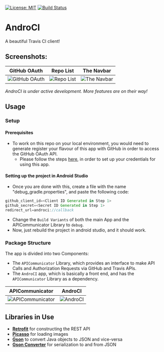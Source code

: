 [![License: MIT](https://img.shields.io/badge/License-MIT-Green.svg)](https://opensource.org/licenses/MIT) [![Build Status](https://travis-ci.org/siddharth2010/AndroCI.svg?branch=master)](https://travis-ci.org/siddharth2010/AndroCI)

# AndroCI

A beautiful Travis CI client!

## Screenshots:

| GitHub OAuth | Repo List | The Navbar
|:-------------:|:-------------:|:-------------:
| ![GitHub OAuth](https://github.com/siddharth2010/Android-Build-Client/blob/master/screenshots/authorization.png)|![Repo List](https://github.com/siddharth2010/Android-Build-Client/blob/master/screenshots/repo_list.png)|![The Navbar](https://github.com/siddharth2010/Android-Build-Client/blob/master/screenshots/navbar.png)|

_AndroCI is under active development. More features are on their way!_

## Usage

### Setup

#### Prerequisites
- To work on this repo on your local environment, you would need to generate register your flavour of this app with GitHub in order to access the GitHub OAuth API.
  - Please follow the steps [here](https://developer.github.com/apps/building-oauth-apps/creating-an-oauth-app/), in order to set up your credentials for using this app.

#### Setting up the project in Android Studio
- Once you are done with this, create a file with the name "debug_gradle.properties", and paste the following code:
```groovy
github_client_id=<Client ID Generated in Step 1>
github_secret=<Secret ID Generated in Step 1>
redirect_url=androci://callback
```
- Change the `Build Variants` of both the main App and the APICommunicator Library to `debug`.
- Now, just rebuild the project in android studio, and it should work.

### Package Structure
The app is divided into two Components:
- The `APICommunicator` Library, which provides an interface to make API Calls and Authorization Requests via GitHub and Travis APIs.
- The `AndroCI` app, which is basically a front end, and has the `APICommunicator` Library as a dependency.


| APICommunicator | AndroCI 
|:-------------:|:-------------:
| ![APICommunicator](https://github.com/siddharth2010/Android-Build-Client/blob/master/screenshots/rest_services.png) | ![AndroCI](https://github.com/siddharth2010/Android-Build-Client/blob/master/screenshots/front_end.png)


## Libraries in Use
- [**Retrofit**](https://github.com/square/retrofit) for constructing the REST API
- [**Picasso**](https://github.com/square/picasso) for loading images
- [**Gson**](https://github.com/google/gson) to convert Java objects to JSON and vice-versa
- [**Gson Converter**](https://github.com/square/retrofit/tree/master/retrofit-converters/gson) for serialization to and from JSON
